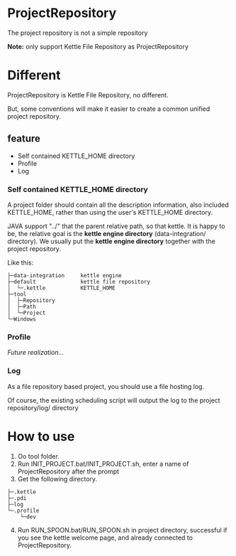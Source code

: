 # ProjectRepository

The project repository is not a simple repository

**Note:** only support Kettle File Repository as ProjectRepository




# Different

ProjectRepository is Kettle File Repository, no different.

But, some conventions will make it easier to create a common unified project repository.


## feature

- Self contained KETTLE_HOME directory
- Profile
- Log


### Self contained KETTLE_HOME directory

A project folder should contain all the description information,
also included KETTLE_HOME, rather than using the user's KETTLE_HOME directory.

JAVA support "../" that the parent relative path, so that kettle.
It is happy to be, the relative goal is the **kettle engine directory** (data-integration/ directory).
We usually put the **kettle engine directory** together with the project repository.

Like this:
```
├─data-integration     kettle engine
├─default              kettle file repository
│  └─.kettle           KETTLE_HOME
├─tool
│  ├─Repository
│  ├─Path
│  └─Project
└─Windows
```


### Profile

_Future realization..._

### Log

As a file repository based project, you should use a file hosting log.

Of course, the existing scheduling script will output the log to the project repository/log/ directory


# How to use

1. Oo tool folder.
2. Run INIT_PROJECT.bat/INIT_PROJECT.sh, enter a name of ProjectRepository after the prompt
3. Get the following directory.

```
├─.kettle
├─.pdi
├─log
└─.profile
    └─dev
```

4. Run RUN_SPOON.bat/RUN_SPOON.sh in project directory,
successful if you see the kettle welcome page, and already connected to ProjectRepository.

